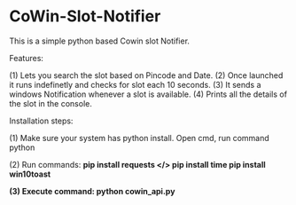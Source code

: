 # CoWin-Slot-Notifier

This is a simple python based Cowin slot Notifier.

Features:

(1) Lets you search the slot based on Pincode and Date.
(2) Once launched it runs indefinetly and checks for slot each 10 seconds.
(3) It sends a windows Notification whenever a slot is available.
(4) Prints all the details of the slot in the console.


Installation steps:

(1) Make sure your system has python install. Open cmd, run command
    python
    
(2) Run commands:
    <b> pip install requests </>
    pip install time
    pip install win10toast
    
(3) Execute command:
    python cowin_api.py

  

